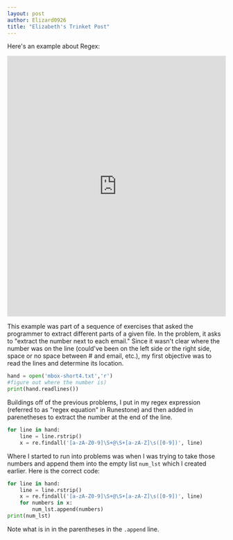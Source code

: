 ```yaml
---
layout: post
author: Elizard0926
title: "Elizabeth's Trinket Post"
---
```


Here's an example about Regex:

<iframe src="https://trinket.io/embed/python/d5a5e3c669" width="100%" height="600" frameborder="0" marginwidth="0" marginheight="0" allowfullscreen></iframe>

This example was part of a sequence of exercises that asked the programmer to extract different parts of a given file.
In the problem, it asks to "extract the number next to each email."
Since it wasn't clear where the number was on the line (could've been on the left side or the right side, space or no space between # and email, etc.), my first objective was to read the lines and determine its location.

```python
hand = open('mbox-short4.txt','r')
#figure out where the number is)
print(hand.readlines())
```
Buildings off of the previous problems, I put in my regex expression (referred to as "regex equation" in Runestone) and then added in parenetheses to extract the number at the end of the line.

```python
for line in hand:
    line = line.rstrip()
    x = re.findall('[a-zA-Z0-9]\S+@\S+[a-zA-Z]\s([0-9])', line)
```

Where I started to run into problems was when I was trying to take those numbers and append them into the empty list `num_lst` which I created earlier. Here is the correct code:

```python
for line in hand:
    line = line.rstrip()
    x = re.findall('[a-zA-Z0-9]\S+@\S+[a-zA-Z]\s([0-9])', line)
    for numbers in x:
        num_lst.append(numbers) 
print(num_lst)
```
Note what is in in the parentheses in the `.append` line.
